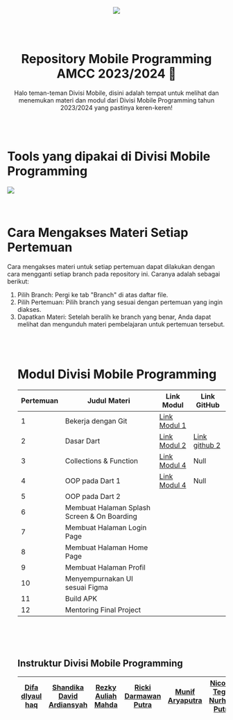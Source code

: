 <p align="center">
  <img src="https://media1.tenor.com/m/PVOLP-zHqooAAAAC/hello.gif">
</p>
<br>
<br>
<h1 align="center">Repository Mobile Programming AMCC 2023/2024 📱</h1> 
<p align="center">Halo teman-teman Divisi Mobile, disini adalah tempat untuk melihat dan menemukan materi dan modul dari Divisi Mobile Programming tahun 2023/2024 yang pastinya keren-keren!</p><br>
<br>

# Tools yang dipakai di Divisi Mobile Programming
![](https://skillicons.dev/icons?i=vscode,androidstudio,figma,dart,flutter&theme=light)
<br>
<br>
<br>
# Cara Mengakses Materi Setiap Pertemuan
Cara mengakses materi untuk setiap pertemuan dapat dilakukan dengan cara mengganti setiap branch pada repository ini. Caranya adalah sebagai berikut:

<ol>
  <li>Pilih Branch: Pergi ke tab "Branch" di atas daftar file.</li>
  <li>Pilih Pertemuan: Pilih branch yang sesuai dengan pertemuan yang ingin diakses.</li>
  <li>Dapatkan Materi: Setelah beralih ke branch yang benar, Anda dapat melihat dan mengunduh materi pembelajaran untuk pertemuan tersebut.</li>
</ul>
<br>
<br>
<br>  

# Modul Divisi Mobile Programming

| Pertemuan | Judul Materi                                     | Link Modul                                                | Link GitHub                                               |
|------------|--------------------------------------------------|-----------------------------------------------------------|-----------------------------------------------------------|
| 1          | Bekerja dengan Git                              | [Link Modul 1](https://medium.com/amcc-amikom/bekerja-dengan-git-a4529404d935)||
| 2          | Dasar Dart                                      | [Link Modul 2](https://medium.com/amcc-amikom/dasar-dart-8ed608605295)| [Link github 2](https://github.com/amccamikom/amcc-mobile-2023/tree/pelatihan-2) |
| 3          | Collections & Function | [Link Modul 4](https://medium.com/amcc-amikom/collections-function-20f7cfc570be)| Null                |
| 4          | OOP pada Dart 1                                 | [Link Modul 4](https://medium.com/amcc-amikom/perkenalan-object-oriented-programming-pada-dart-a3691ffb87d0)| Null      |
| 5          | OOP pada Dart 2                                 |                                                           |                                                           |
| 6          | Membuat Halaman Splash Screen & On Boarding     |                                                           |                                                           |
| 7          | Membuat Halaman Login Page                      |                                                           |                                                           |
| 8          | Membuat Halaman Home Page                       |                                                           |                                                           |
| 9          | Membuat Halaman Profil                          |                                                           |                                                           |
| 10         | Menyempurnakan UI sesuai Figma                  |                                                           |                                                           |
| 11         | Build APK                                        |                                                           |                                                           |
| 12         | Mentoring Final Project                         |                                                           |                                                           |

<br>
<br>
<br>  

## Instruktur Divisi Mobile Programming

| [Difa dlyaul haq ](https://github.com/difadlyaulhaq)| [Shandika David Ardiansyah](https://github.com/shandikadav#-about-me) | [Rezky Auliah Mahda ](https://github.com/RzkyAul30) | [Ricki Darmawan Putra](https://github.com/RickiGut) |  [Munif Aryaputra](https://github.com/xicerya)|[Nicolas Tegar Nurhadi Putra ](https://github.com/nicolast74)|
| -------- | -------- | -------- | -------- | -------- | -------- | 

        
        
        
